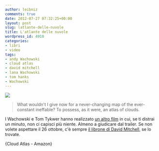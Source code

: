 ```yaml
---
author: leibniz
comments: true
date: 2012-07-27 07:32:25+00:00
layout: post
slug: latlante-delle-nuvole
title: L'atlante delle nuvole
wordpress_id: 4910
categories:
- libri
- video
tags:
- andy Wachowski
- cloud atlas
- david mitchell
- lana Wachowski
- tom hanks
- Wachowski
---
```


[![](http://leibniz.me/images/uploads/2012/07/big_cloudatlasdoonabaeimage.jpeg)](http://leibniz.me/wp-content/uploads/2012/07/big_cloudatlasdoonabaeimage.jpeg)


> What wouldn't I give now for a never-changing map of the ever-constant ineffable? To possess, as it were, an atlas of clouds.


I Wachowski e Tom Tykwer hanno realizzato [un altro film](http://trailers.apple.com/trailers/wb/cloudatlas/) in cui, se ti distrai un minuto, non ci capisci più niente. Almeno a giudicare dal trailer. Se non volete aspettare il 26 ottobre, c'è sempre [il librone di David Mitchell](http://www.amazon.it/Latlante-delle-nuvole-Narrativa-Mitchell/dp/8876848444/ref=sr_1_3?ie=UTF8&qid=1343373799&sr=8-3), se lo trovate.

{Cloud Atlas - Amazon}
